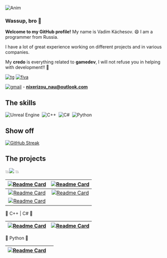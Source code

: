 ![Anim](https://github.com/KachesovVadim/KachesovVadim/assets/142095950/5d47e777-cca2-48ec-b542-af7227bb9030)

### Wassup, bro 👋
**Welcome to my GitHub profile!** My name is Vadim Káchesov. 😄 I am a programmer from Russia. 

I have a lot of great experience working on different projects and in various companies.

My **credo** is everything related to **gamedev**, I will not refuse you in helping with development!! 💯 

[![tg](https://img.shields.io/badge/Telegram-2CA5E0?style=for-the-badge&logo=telegram&logoColor=white)](https://t.me/Jackson_Lighthouse)
[![fiva](https://img.shields.io/badge/fiverr-1DBF73?style=for-the-badge&logo=fiverr&logoColor=white)](https://www.fiverr.com/kachesov_vadim)

[![gmail](https://img.shields.io/badge/Gmail-D14836?style=for-the-badge&logo=gmail&logoColor=white)]() - **nixerizou_nau@outlook.com**

## The skills

![Unreal Engine](https://img.shields.io/badge/unrealengine-purple.svg?style=for-the-badge&logo=unrealengine&logoColor=white)&nbsp;
![C++](https://img.shields.io/badge/c++-mediumvioletred.svg?style=for-the-badge&logo=c%2B%2B&logoColor=white)&nbsp;
![C#](https://img.shields.io/badge/c%23-mediumvioletred.svg?style=for-the-badge&logo=c-sharp&logoColor=green)&nbsp;
![Python](https://img.shields.io/badge/python-lightseagreen?style=for-the-badge&logo=python&logoColor=white)&nbsp;

## Show off
[![GitHub Streak](https://streak-stats.demolab.com?user=KachesovVadim&theme=ambient-gradient&exclude_days=Sun%2CSat)](https://git.io/streak-stats)

## The projects

💥<img src="https://img.shields.io/badge/UNREAL%20ENGINE-purple" /> 💥

| [![Readme Card](https://github-readme-stats.vercel.app/api/pin/?username=KachesovVadim&repo=Superindustry&theme=synthwave)](https://github.com/KachesovVadim/Superindustry) | [![Readme Card](https://github-readme-stats.vercel.app/api/pin/?username=KachesovVadim&repo=UE_TheLabyrinth&theme=synthwave)](https://github.com/KachesovVadim/UE_TheLabyrinth) |
| :--: | :--: | 
| [![Readme Card](https://github-readme-stats.vercel.app/api/pin/?username=KachesovVadim&repo=UE_Ball&theme=synthwave)](https://github.com/KachesovVadim/UE_Ball) | [![Readme Card](https://github-readme-stats.vercel.app/api/pin/?username=KachesovVadim&repo=metahuman_demo&theme=synthwave)](https://github.com/KachesovVadim/metahuman_demo) |
| [![Readme Card](https://github-readme-stats.vercel.app/api/pin/?username=KachesovVadim&repo=OVERKILL&theme=synthwave)](https://github.com/KachesovVadim/OVERKILL) | |

<!--
[![Readme Card](https://github-readme-stats.vercel.app/api/pin/?username=KachesovVadim&repo=Superindustry&theme=ambient_gradient)](https://github.com/KachesovVadim/Superindustry)
[![Readme Card](https://github-readme-stats.vercel.app/api/pin/?username=KachesovVadim&repo=UE_Ball&theme=ambient_gradient)](https://github.com/KachesovVadim/UE_Ball)
[![Readme Card](https://github-readme-stats.vercel.app/api/pin/?username=KachesovVadim&repo=UE_TheLabyrinth&theme=ambient_gradient)](https://github.com/KachesovVadim/UE_TheLabyrinth)
[![Readme Card](https://github-readme-stats.vercel.app/api/pin/?username=KachesovVadim&repo=metahuman_demo&theme=ambient_gradient)](https://github.com/KachesovVadim/metahuman_demo)
[![Readme Card](https://github-readme-stats.vercel.app/api/pin/?username=KachesovVadim&repo=OVERKILL&theme=ambient_gradient)](https://github.com/KachesovVadim/OVERKILL)

- [Superindustry](https://github.com/KachesovVadim/Superindustry) 
- [UE Ball](https://github.com/KachesovVadim/UE_Ball)
- [The Labyrinth](https://github.com/KachesovVadim/UE_TheLabyrinth)
- [Metahuman demo](https://github.com/KachesovVadim/metahuman_demo)
- [OVERKILL](https://github.com/KachesovVadim/OVERKILL)
-->

💢 C++ | C# 💢
 
| [![Readme Card](https://github-readme-stats.vercel.app/api/pin/?username=KachesovVadim&repo=Tsunamiforce&theme=omni)](https://github.com/KachesovVadim/Tsunamiforce) | [![Readme Card](https://github-readme-stats.vercel.app/api/pin/?username=KachesovVadim&repo=AventoGears&theme=omni)](https://github.com/KachesovVadim/AventoGears) |
| :--: | :--: | 

💯 Python 💯

| [![Readme Card](https://github-readme-stats.vercel.app/api/pin/?username=KachesovVadim&repo=Simple_star-system_simuation_python&theme=panda)](https://github.com/KachesovVadim/Simple_star-system_simuation_python) | |
| :--: | :--: | 
